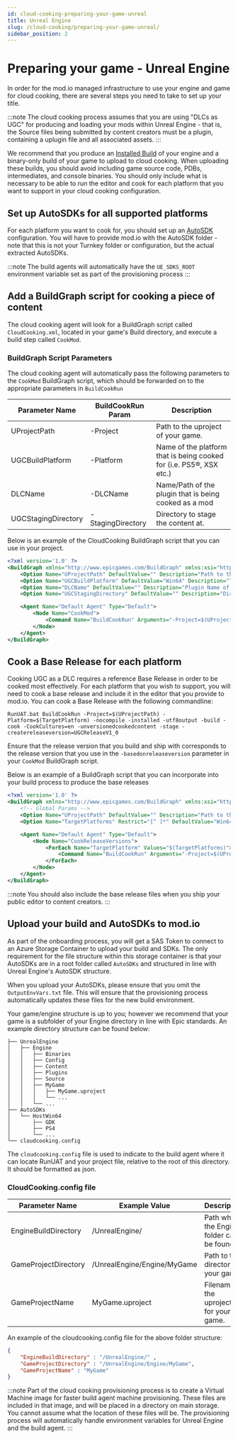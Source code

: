 ```yaml
---
id: cloud-cooking-preparing-your-game-unreal
title: Unreal Engine
slug: /cloud-cooking/preparing-your-game-unreal/
sidebar_position: 2
---
```


# Preparing your game - Unreal Engine

In order for the mod.io managed infrastructure to use your engine and game for cloud cooking, there are several steps you need to take to set up your title.

:::note
The cloud cooking process assumes that you are using "DLCs as UGC" for producing and loading your mods within Unreal Engine - that is, the Source files being submitted by content creators must be a plugin, containing a uplugin file and all associated assets.
:::

We recommend that you produce an [Installed Build](https://dev.epicgames.com/documentation/en-us/unreal-engine/create-an-installed-build-of-unreal-engine) of your engine and a binary-only build of your game to upload to cloud cooking. When uploading these builds, you should avoid including game source code, PDBs, intermediates, and console binaries. You should only include what is necessary to be able to run the editor and cook for each platform that you want to support in your cloud cooking configuration.

## Set up AutoSDKs for all supported platforms

For each platform you want to cook for, you should set up an [AutoSDK](https://dev.epicgames.com/documentation/en-us/unreal-engine/using-the-autosdk-system-in-unreal-engine) configuration. You will have to provide mod.io with the AutoSDK folder - note that this is not your Turnkey folder or configuration, but the actual extracted AutoSDKs.

:::note
The build agents will automatically have the `UE_SDKS_ROOT` environment variable set as part of the provisioning process
:::

## Add a BuildGraph script for cooking a piece of content

The cloud cooking agent will look for a BuildGraph script called `CloudCooking.xml`, located in your game's Build directory, and execute a build step called `CookMod`.

### BuildGraph Script Parameters

The cloud cooking agent will automatically pass the following parameters to the `CookMod` BuildGraph script, which should be forwarded on to the appropriate parameters in `BuildCookRun`

| Parameter Name    | BuildCookRun Param | Description |
| -------- | -------- | ------- |
| UProjectPath  | -Project | Path to the uproject of your game.   |
| UGCBuildPlatform | -Platform | Name of the platform that is being cooked for (i.e. PS5®, XSX etc.)     |
| DLCName   | -DLCName | Name/Path of the plugin that is being cooked as a mod   |
| UGCStagingDirectory | -StagingDirectory | Directory to stage the content at.  |

Below is an example of the CloudCooking BuildGraph script that you can use in your project.

```xml
<?xml version='1.0' ?>
<BuildGraph xmlns="http://www.epicgames.com/BuildGraph" xmlns:xsi="http://www.w3.org/2001/XMLSchema-instance" xsi:schemaLocation="./Schema.xsd">
    <Option Name="UProjectPath" DefaultValue="" Description="Path to the base project to reference"/>
    <Option Name="UGCBuildPlatform" DefaultValue="Win64" Description="The platform to cook UGC for. Passed by Cloud Cooking Agent"/>
    <Option Name="DLCName" DefaultValue="" Description="Plugin Name of the UGC to build"/>
    <Option Name="UGCStagingDirectory" DefaultValue="" Description="Directory to stage the packged DLC"/>      

    <Agent Name="Default Agent" Type="Default">
        <Node Name="CookMod">
            <Command Name="BuildCookRun" Arguments="-Project=$(UProjectPath) -Platform=$(UGCBuildPlatform) -nocompile -installed -utf8output  -nobuild -cook -CookCultures=en -unversionedcookedcontent -pak -stage -basedonreleaseversion=UGCReleaseV1_0 -stagebasereleasepaks -DLCName=$(DLCName) -stagingdirectory=$(UGCStagingDirectory)" />
        </Node>
    </Agent>
</BuildGraph>
```

## Cook a Base Release for each platform

Cooking UGC as a DLC requires a reference Base Release in order to be cooked most effectively. For each platform that you wish to support, you will need to cook a base release and include it in the editor that you provide to mod.io.
You can cook a Base Release with the following commandline:

`RunUAT.bat BuildCookRun -Project=$(UProjectPath) -Platform=$(TargetPlatform) -nocompile -installed -utf8output -build -cook -CookCultures=en -unversionedcookedcontent -stage -createreleaseversion=UGCReleaseV1_0`

Ensure that the release version that you build and ship with corresponds to the release version that you use in the `-basedonreleaseversion` parameter in your `CookMod` BuildGraph script.

Below is an example of a BuildGraph script that you can incorporate into your build process to produce the base releases

```xml
<?xml version='1.0' ?>
<BuildGraph xmlns="http://www.epicgames.com/BuildGraph" xmlns:xsi="http://www.w3.org/2001/XMLSchema-instance" xsi:schemaLocation="./Schema.xsd">
    <!-- Global Params -->
    <Option Name="UProjectPath" DefaultValue="" Description="Path to the base project to reference"/>
    <Option Name="TargetPlatforms" Restrict="[^ ]*" DefaultValue="Win64" Description="List of the target platforms to build for, separated by semicolons, eg. Win64;Android"/>

    <Agent Name="Default Agent" Type="Default">
        <Node Name="CookReleaseVersions">
            <ForEach Name="TargetPlatform" Values="$(TargetPlatforms)">
                <Command Name="BuildCookRun" Arguments="-Project=$(UProjectPath) -Platform=$(TargetPlatform) -nocompile -installed -utf8output -build -cook -CookCultures=en -unversionedcookedcontent -stage -createreleaseversion=UGCReleaseV1_0" />    
            </ForEach>
        </Node>
    </Agent>
</BuildGraph>
```

:::note
You should also include the base release files when you ship your public editor to content creators.
:::

## Upload your build and AutoSDKs to mod.io

As part of the onboarding process, you will get a SAS Token to connect to an Azure Storage Container to upload your build and SDKs. The only requirement for the file structure within this storage container is that your AutoSDKs are in a root folder called `AutoSDKs` and structured in line with Unreal Engine's AutoSDK structure. 

When you upload your AutoSDKs, please ensure that you omit the `OutputEnvVars.txt` file. This will ensure that the provisioning process automatically updates these files for the new build environment.

Your game/engine structure is up to you; however we recommend that your game is a subfolder of your Engine directory in line with Epic standards.
An example directory structure can be found below:

```
├── UnrealEngine
│   ├── Engine
│   │   ├── Binaries
│   │   ├── Config
│   │   ├── Content
│   │   ├── Plugins
│   │   ├── Source
│   │   ├── MyGame
│   │   │   ├── MyGame.uproject
│   │   │   └── ...
│   │   └── ...
├── AutoSDKs
│   └── HostWin64
│       ├── GDK
│       ├── PS4
│       └── ...
└── cloudcooking.config
```

The `cloudcooking.config` file is used to indicate to the build agent where it can locate RunUAT and your project file, relative to the root of this directory. It should be formatted as json.

### CloudCooking.config file

| Parameter Name    | Example Value | Description |
| -------- | -------- | ------- |
| EngineBuildDirectory  | /UnrealEngine/ | Path where the Engine folder can be found |
| GameProjectDirectory | /UnrealEngine/Engine/MyGame | Path to the directory of your game  |
| GameProjectName | MyGame.uproject | Filename of the uproject file for your game.  |

An example of the cloudcooking.config file for the above folder structure:

```json
{
    "EngineBuildDirectory" : "/UnrealEngine/" ,
    "GameProjectDirectory" : "/UnrealEngine/Engine/MyGame",
    "GameProjectName" : "MyGame"
}
```

:::note
Part of the cloud cooking provisioning process is to create a Virtual Machine image for faster build agent machine provisioning. These files are included in that image, and will be placed in a directory on main storage. You cannot assume what the location of these files will be. The provisioning process will automatically handle environment variables for Unreal Engine and the build agent.
:::
